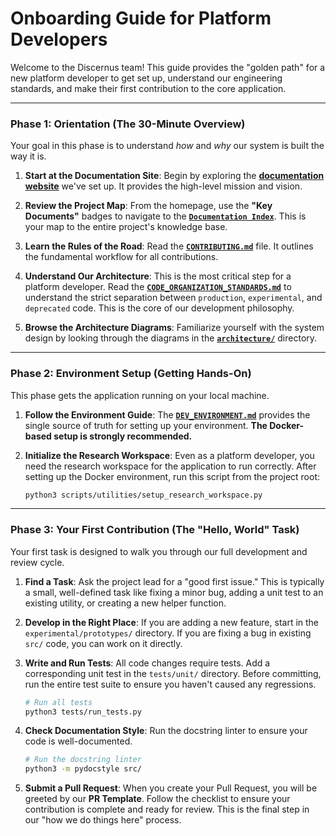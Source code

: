 # Onboarding Guide for Platform Developers

Welcome to the Discernus team! This guide provides the "golden path" for a new platform developer to get set up, understand our engineering standards, and make their first contribution to the core application.

---

### **Phase 1: Orientation (The 30-Minute Overview)**

Your goal in this phase is to understand *how* and *why* our system is built the way it is.

1.  **Start at the Documentation Site**: Begin by exploring the [**documentation website**](../README.md) we've set up. It provides the high-level mission and vision.

2.  **Review the Project Map**: From the homepage, use the **"Key Documents"** badges to navigate to the **[`Documentation Index`](../docs/DOCUMENTATION_INDEX.md)**. This is your map to the entire project's knowledge base.

3.  **Learn the Rules of the Road**: Read the **[`CONTRIBUTING.md`](../docs/CONTRIBUTING.md)** file. It outlines the fundamental workflow for all contributions.

4.  **Understand Our Architecture**: This is the most critical step for a platform developer. Read the **[`CODE_ORGANIZATION_STANDARDS.md`](../docs/CODE_ORGANIZATION_STANDARDS.md)** to understand the strict separation between `production`, `experimental`, and `deprecated` code. This is the core of our development philosophy.

5.  **Browse the Architecture Diagrams**: Familiarize yourself with the system design by looking through the diagrams in the **[`architecture/`](../docs/platform-development/architecture/)** directory.

---

### **Phase 2: Environment Setup (Getting Hands-On)**

This phase gets the application running on your local machine.

1.  **Follow the Environment Guide**: The **[`DEV_ENVIRONMENT.md`](../docs/platform-development/DEV_ENVIRONMENT.md)** provides the single source of truth for setting up your environment. **The Docker-based setup is strongly recommended.**

2.  **Initialize the Research Workspace**: Even as a platform developer, you need the research workspace for the application to run correctly. After setting up the Docker environment, run this script from the project root:
    ```bash
    python3 scripts/utilities/setup_research_workspace.py
    ```

---

### **Phase 3: Your First Contribution (The "Hello, World" Task)**

Your first task is designed to walk you through our full development and review cycle.

1.  **Find a Task**: Ask the project lead for a "good first issue." This is typically a small, well-defined task like fixing a minor bug, adding a unit test to an existing utility, or creating a new helper function.

2.  **Develop in the Right Place**: If you are adding a new feature, start in the `experimental/prototypes/` directory. If you are fixing a bug in existing `src/` code, you can work on it directly.

3.  **Write and Run Tests**: All code changes require tests. Add a corresponding unit test in the `tests/unit/` directory. Before committing, run the entire test suite to ensure you haven't caused any regressions.
    ```bash
    # Run all tests
    python3 tests/run_tests.py
    ```

4.  **Check Documentation Style**: Run the docstring linter to ensure your code is well-documented.
    ```bash
    # Run the docstring linter
    python3 -m pydocstyle src/
    ```

5.  **Submit a Pull Request**: When you create your Pull Request, you will be greeted by our **PR Template**. Follow the checklist to ensure your contribution is complete and ready for review. This is the final step in our "how we do things here" process. 